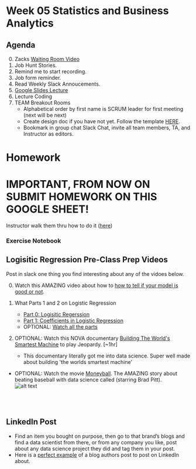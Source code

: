 # Week 05 Statistics and Business Analytics

## Agenda
0. Zacks [Waiting Room Video](https://www.youtube.com/watch?v=_acG8j7-iY0)
0. Job Hunt Stories.
0. Remind me to start recording.
0. Job form reminder. 
0. Read Weekly Slack Annoucements. 
0. [Google Slides Lecture](https://docs.google.com/presentation/d/18UjEIwVGdaWwew2M00QNS_8A-tkASBVzCqAtrQ2CbF4/edit?slide=id.g37a6054627d_0_20#slide=id.g37a6054627d_0_20)
0. Lecture Coding
0. TEAM Breakout Rooms
	- Alphabetical order by first name is SCRUM leader for first meeting (next will be next)
	- Create design doc if you have not yet. Follow the template [HERE](https://github.com/CUNYTechPrep/ds-dev-fall-2025/blob/main/Week-06-Business-Stats-Analytics/project_design_template.md).
	- Bookmark in group chat Slack Chat, invite all team members, TA, and Instructor as editors. 

# Homework

# IMPORTANT, FROM NOW ON SUBMIT HOMEWORK ON THIS GOOGLE SHEET!  
Instructor walk them thru how to do it ([here](https://docs.google.com/spreadsheets/d/1noOJ6UP_izWVsWHmvFXe3UPQVPVsxeK_QGLOL7J7k10/edit?gid=0#gid=0))

### Exercise Notebook

## Logisitic Regression Pre-Class Prep Videos 
Post in slack one thing you find interesting about any of the vidoes below. 

0. Watch this AMAZING video about how to [how to tell if your model is good or not](https://www.youtube.com/watch?v=Kdsp6soqA7o&ab_channel=StatQuestwithJoshStarmer).
0. What Parts 1 and 2 on Logistic Regression
    * [Part 0: Logisitic Regerssion](https://www.youtube.com/watch?v=yIYKR4sgzI8&list=PLblh5JKOoLUKxzEP5HA2d-Li7IJkHfXSe&index=1&t=424s&ab_channel=StatQuestwithJoshStarmer) 
    * [Part 1: Coefficients in Logistic Regression](https://www.youtube.com/watch?v=vN5cNN2-HWE&list=PLblh5JKOoLUKxzEP5HA2d-Li7IJkHfXSe&index=2&t=834s&ab_channel=StatQuestwithJoshStarmer)
    * OPTIONAL:  [Watch all the parts](https://www.youtube.com/playlist?list=PLblh5JKOoLUKxzEP5HA2d-Li7IJkHfXSe)
 
1. OPTIONAL: Watch this NOVA documentary [Building The World's Smartest Machine](https://youtu.be/4svcCJJ6ciw?si=ERSmoLJOEhIAKVqp) to play Jeopardy. [~1hr]
    * This documentary literally got me into data science. Super well made about building 'the worlds smartest machine' 
* OPTIONAL:  Watch the movie [Moneyball](https://www.youtube.com/watch?v=D1R-LwHbld4&ab_channel=SonyPicturesEntertainment). The AMAZING story about beating baseball with data science called (starring Brad Pitt).  
![alt text](../assets/img/brad-pitt.png)
<br>
<br>

## LinkedIn Post
* Find an item you bought on purpose, then go to that brand’s blogs and find a data scientist from there, or from any company you like, post about any data science project they did and tag them in your post.
* Here is a [perfect example](https://www.nike.com/a/how-data-fuels-nike-shoe-design) of a blog authors post to post on LinkedIn about.

